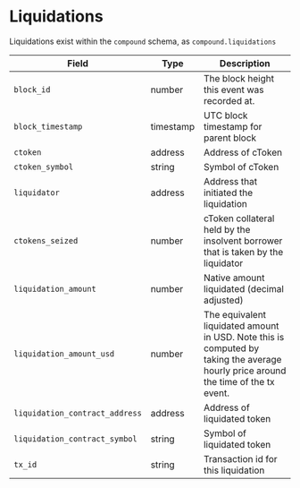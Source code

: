 # Liquidations

Liquidations exist within the `compound` schema, as `compound.liquidations`

| Field                          | Type      | Description                                                                                                                        |
| ------------------------------ | --------- | ---------------------------------------------------------------------------------------------------------------------------------- |
| `block_id`                     | number    | The block height this event was recorded at.                                                                                       |
| `block_timestamp`              | timestamp | UTC block timestamp for parent block                                                                                               |
| `ctoken`                       | address   | Address of cToken                                                                                                                  |
| `ctoken_symbol`                | string    | Symbol of cToken                                                                                                                   |
| `liquidator`                   | address   | Address that initiated the liquidation                                                                                             |
| `ctokens_seized`               | number    | cToken collateral held by the insolvent borrower that is taken by the liquidator                                                   |
| `liquidation_amount`           | number    | Native amount liquidated (decimal adjusted)                                                                                        |
| `liquidation_amount_usd`       | number    | The equivalent liquidated amount in USD. Note this is computed by taking the average hourly price around the time of the tx event. |
| `liquidation_contract_address` | address   | Address of liquidated token                                                                                                        |
| `liquidation_contract_symbol`  | string    | Symbol of liquidated token                                                                                                         |
| `tx_id`                        | string    | Transaction id for this liquidation                                                                                                |

